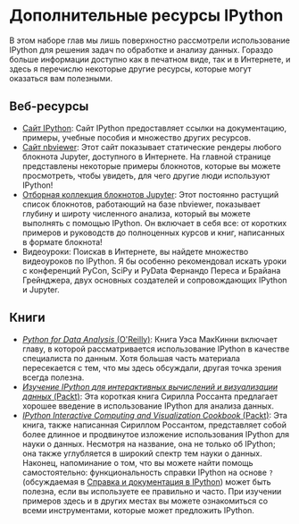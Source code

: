 # Дополнительные ресурсы IPython
В этом наборе глав мы лишь поверхностно рассмотрели использование IPython для решения задач по обработке и анализу данных.
Гораздо больше информации доступно как в печатном виде, так и в Интернете, и здесь я перечислю некоторые другие ресурсы, которые могут оказаться вам полезными.
## Веб-ресурсы
- [Сайт IPython](http://ipython.org): Сайт IPython предоставляет ссылки на документацию, примеры, учебные пособия и множество других ресурсов.
- [Сайт nbviewer](http://nbviewer.jupyter.org/): Этот сайт показывает статические рендеры любого блокнота Jupyter, доступного в Интернете. На главной странице представлены некоторые примеры блокнотов, которые вы можете просмотреть, чтобы увидеть, для чего другие люди используют IPython!
- [Отборная коллекция блокнотов Jupyter](https://github.com/jupyter/jupyter/wiki): Этот постоянно растущий список блокнотов, работающий на базе nbviewer, показывает глубину и широту численного анализа, который вы можете выполнять с помощью IPython. Он включает в себя все: от коротких примеров и руководств до полноценных курсов и книг, написанных в формате блокнота!
- Видеоуроки: Поискав в Интернете, вы найдете множество видеоуроков по IPython. Я бы особенно рекомендовал искать уроки с конференций PyCon, SciPy и PyData Фернандо Переса и Брайана Грейнджера, двух основных создателей и сопровождающих IPython и Jupyter.
## Книги
- [*Python for Data Analysis* (O'Reilly)](http://shop.oreilly.com/product/0636920023784.do): Книга Уэса МакКинни включает главу, в которой рассматривается использование IPython в качестве специалиста по данным. Хотя большая часть материала пересекается с тем, что мы здесь обсуждали, другая точка зрения всегда полезна.
- [*Изучение IPython для интерактивных вычислений и визуализации данных* (Packt)](https://www.packtpub.com/big-data-and-business-intelligence/learning-ipython-interactive-computing-and-data-visualization): Эта короткая книга Сирилла Россанта предлагает хорошее введение в использование IPython для анализа данных.
- [*IPython Interactive Computing and Visualization Cookbook* (Packt)](https://www.packtpub.com/big-data-and-business-intelligence/ipython-interactive-computing-and-visualization-cookbook): Эта книга, также написанная Сириллом Россантом, представляет собой более длинное и продвинутое изложение использования IPython для науки о данных. Несмотря на название, она не только об IPython; она также углубляется в широкий спектр тем науки о данных.
Наконец, напоминание о том, что вы можете найти помощь самостоятельно: функциональность справки IPython на основе `?` (обсуждаемая в [Справка и документация в IPython](01.01-Help-And-Documentation.ipynb)) может быть полезна, если вы используете ее правильно и часто.
При изучении примеров здесь и в других местах вы можете ознакомиться со всеми инструментами, которые может предложить IPython.